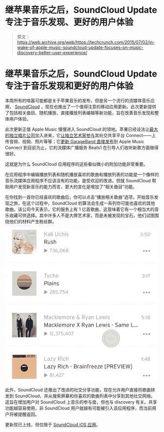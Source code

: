 # 继苹果音乐之后，SoundCloud Update 专注于音乐发现、更好的用户体验

> 原文：<https://web.archive.org/web/https://techcrunch.com/2015/07/02/in-wake-of-apple-music-soundcloud-update-focuses-on-music-discovery-better-user-experience/>

# 继苹果音乐之后，SoundCloud Update 专注于音乐发现和更好的用户体验

本周所有的喧嚣可能都是关于苹果音乐的发布，但是另一个流行的流媒体音乐应用， [SoundCloud](https://web.archive.org/web/20230315095319/http://www.soundcloud.com/) ，现在也推出了一个值得注意的移动应用更新。此次更新提供了包括相关曲目、随机播放、直接播放列表编辑等新功能，旨在改善音乐发现和整体用户体验。

此次更新正值 Apple Music 慢慢进入 SoundCloud 的领地。苹果已经设法让[最大的独立唱片公司](https://web.archive.org/web/20230315095319/http://www.businessinsider.com/indie-music-labels-sign-deals-with-apple-music-2015-6)加入进来，它[让独立艺术家参与](https://web.archive.org/web/20230315095319/http://9to5mac.com/2015/06/09/how-to-get-music-on-apple-music-artist-page/)其社交共享平台 Connect——上传音频、视频、照片等等；它[更新 GarageBand 直接发布](https://web.archive.org/web/20230315095319/https://techcrunch.com/2015/06/30/apple-updates-garageband-with-force-touch-support-and-new-virtual-morph-pad/)到 Apple Music Connect 到目前为止，它的流媒体广播服务 Beats1 在引导人们收听新歌方面做得很好。

这就是为什么 SoundCloud 应用程序的这些看似微小的附加功能非常重要。

在应用程序中编辑播放列表和随机播放喜欢的歌曲和播放列表的功能是一个像样的音乐流媒体应用程序不应该没有的功能，是受欢迎的改进。但就 SoundCloud 帮助用户发现新音乐的能力而言，更大的变化是增加了“相关曲目”功能。

在你找到一首你已经喜欢的歌曲后，你可以点击“播放相关歌曲”选项，开始音乐发现之旅，在这个过程中，SoundCloud 的算法会生成一系列你可能也喜欢的其他歌曲。该公司今天表示，它的服务上有 1 亿首歌曲，这意味着它有一个相当大的音乐收藏可供选择。其中许多人不是大牌艺术家，而是未被发现的宝石，他们试图围绕他们的材料产生粉丝群。

![soundcloud-related tracks](img/ae78c92890d5ea0cb4548d56f707a093.png)

此外，SoundCloud 还推出了改进的社交分享功能，现在允许用户直接将歌曲转发到 SoundCloud，并从搜索屏幕和你喜欢的歌曲列表中分享到其他社交网络。这旨在增加用户对 SoundCloud 上音乐的参与度，但也与 discovery 有关。共享功能越容易使用，非 SoundCloud 用户就越有可能被引入该应用程序，而当前用户将被提醒返回。

更新现已上线，但仅限于 [SoundCloud iOS 应用](https://web.archive.org/web/20230315095319/https://itunes.apple.com/us/app/soundcloud-music-audio/id336353151?mt=8)。